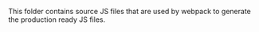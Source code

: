 This folder contains source JS files that are used by webpack to generate the
production ready JS files.

